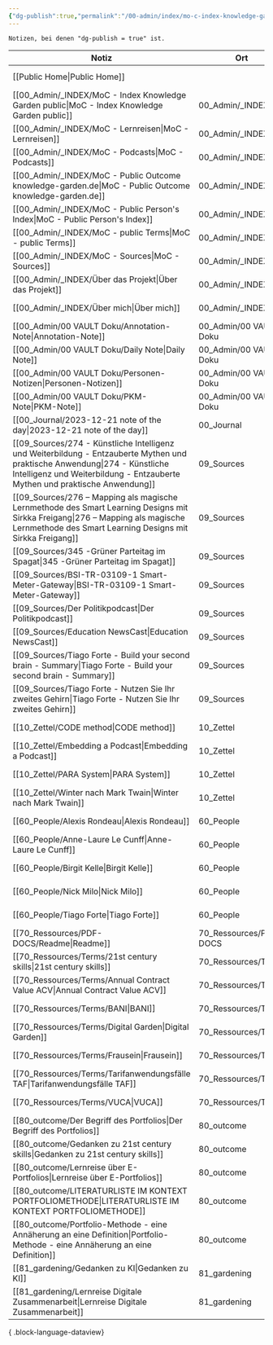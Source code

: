 ```yaml
---
{"dg-publish":true,"permalink":"/00-admin/index/mo-c-index-knowledge-garden-public/","tags":["class/index"],"noteIcon":""}
---
```



`Notizen, bei denen "dg-publish = true" ist.` 

| Notiz                                                                                                                                                                                                        | Ort                    | Erstellt          |
| ------------------------------------------------------------------------------------------------------------------------------------------------------------------------------------------------------------ | ---------------------- | ----------------- |
| [[Public Home\|Public Home]]                                                                                                                                                                              |                        | November 05, 2023 |
| [[00_Admin/_INDEX/MoC - Index Knowledge Garden public\|MoC - Index Knowledge Garden public]]                                                                                                              | 00_Admin/_INDEX        | November 05, 2023 |
| [[00_Admin/_INDEX/MoC - Lernreisen\|MoC - Lernreisen]]                                                                                                                                                    | 00_Admin/_INDEX        | October 20, 2023  |
| [[00_Admin/_INDEX/MoC - Podcasts\|MoC - Podcasts]]                                                                                                                                                        | 00_Admin/_INDEX        | November 28, 2023 |
| [[00_Admin/_INDEX/MoC - Public Outcome knowledge-garden.de\|MoC - Public Outcome knowledge-garden.de]]                                                                                                    | 00_Admin/_INDEX        | November 07, 2023 |
| [[00_Admin/_INDEX/MoC - Public Person's Index\|MoC - Public Person's Index]]                                                                                                                              | 00_Admin/_INDEX        | November 06, 2023 |
| [[00_Admin/_INDEX/MoC - public Terms\|MoC - public Terms]]                                                                                                                                                | 00_Admin/_INDEX        | November 28, 2023 |
| [[00_Admin/_INDEX/MoC - Sources\|MoC - Sources]]                                                                                                                                                          | 00_Admin/_INDEX        | October 13, 2023  |
| [[00_Admin/_INDEX/Über das Projekt\|Über das Projekt]]                                                                                                                                                    | 00_Admin/_INDEX        | November 05, 2023 |
| [[00_Admin/_INDEX/Über mich\|Über mich]]                                                                                                                                                                  | 00_Admin/_INDEX        | November 05, 2023 |
| [[00_Admin/00 VAULT Doku/Annotation-Note\|Annotation-Note]]                                                                                                                                               | 00_Admin/00 VAULT Doku | July 02, 2023     |
| [[00_Admin/00 VAULT Doku/Daily Note\|Daily Note]]                                                                                                                                                         | 00_Admin/00 VAULT Doku | July 06, 2023     |
| [[00_Admin/00 VAULT Doku/Personen-Notizen\|Personen-Notizen]]                                                                                                                                             | 00_Admin/00 VAULT Doku | July 03, 2023     |
| [[00_Admin/00 VAULT Doku/PKM-Note\|PKM-Note]]                                                                                                                                                             | 00_Admin/00 VAULT Doku | July 02, 2023     |
| [[00_Journal/2023-12-21 note of the day\|2023-12-21 note of the day]]                                                                                                                                     | 00_Journal             | December 21, 2023 |
| [[09_Sources/274 - Künstliche Intelligenz und Weiterbildung - Entzauberte Mythen und praktische Anwendung\|274 - Künstliche Intelligenz und Weiterbildung - Entzauberte Mythen und praktische Anwendung]] | 09_Sources             | November 30, 2023 |
| [[09_Sources/276 – Mapping als magische Lernmethode des Smart Learning Designs mit Sirkka Freigang\|276 – Mapping als magische Lernmethode des Smart Learning Designs mit Sirkka Freigang]]               | 09_Sources             | December 14, 2023 |
| [[09_Sources/345 -Grüner Parteitag im Spagat\|345 -Grüner Parteitag im Spagat]]                                                                                                                           | 09_Sources             | November 30, 2023 |
| [[09_Sources/BSI-TR-03109-1 Smart-Meter-Gateway\|BSI-TR-03109-1 Smart-Meter-Gateway]]                                                                                                                     | 09_Sources             | December 02, 2023 |
| [[09_Sources/Der Politikpodcast\|Der Politikpodcast]]                                                                                                                                                     | 09_Sources             | November 28, 2023 |
| [[09_Sources/Education NewsCast\|Education NewsCast]]                                                                                                                                                     | 09_Sources             | November 30, 2023 |
| [[09_Sources/Tiago Forte - Build your second brain - Summary\|Tiago Forte - Build your second brain - Summary]]                                                                                           | 09_Sources             | November 07, 2023 |
| [[09_Sources/Tiago Forte - Nutzen Sie Ihr zweites Gehirn\|Tiago Forte - Nutzen Sie Ihr zweites Gehirn]]                                                                                                   | 09_Sources             | November 06, 2023 |
| [[10_Zettel/CODE method\|CODE method]]                                                                                                                                                                    | 10_Zettel              | November 26, 2023 |
| [[10_Zettel/Embedding a Podcast\|Embedding a Podcast]]                                                                                                                                                    | 10_Zettel              | November 28, 2023 |
| [[10_Zettel/PARA System\|PARA System]]                                                                                                                                                                    | 10_Zettel              | November 26, 2023 |
| [[10_Zettel/Winter nach Mark Twain\|Winter nach Mark Twain]]                                                                                                                                              | 10_Zettel              | April 02, 2023    |
| [[60_People/Alexis Rondeau\|Alexis Rondeau]]                                                                                                                                                              | 60_People              | June 05, 2023     |
| [[60_People/Anne-Laure Le Cunff\|Anne-Laure Le Cunff]]                                                                                                                                                    | 60_People              | July 27, 2023     |
| [[60_People/Birgit Kelle\|Birgit Kelle]]                                                                                                                                                                  | 60_People              | November 06, 2023 |
| [[60_People/Nick Milo\|Nick Milo]]                                                                                                                                                                        | 60_People              | May 11, 2023      |
| [[60_People/Tiago Forte\|Tiago Forte]]                                                                                                                                                                    | 60_People              | April 03, 2023    |
| [[70_Ressources/PDF-DOCS/Readme\|Readme]]                                                                                                                                                                 | 70_Ressources/PDF-DOCS | December 02, 2023 |
| [[70_Ressources/Terms/21st century skills\|21st century skills]]                                                                                                                                          | 70_Ressources/Terms    | May 15, 2023      |
| [[70_Ressources/Terms/Annual Contract Value ACV\|Annual Contract Value ACV]]                                                                                                                              | 70_Ressources/Terms    | June 05, 2023     |
| [[70_Ressources/Terms/BANI\|BANI]]                                                                                                                                                                        | 70_Ressources/Terms    | November 19, 2023 |
| [[70_Ressources/Terms/Digital Garden\|Digital Garden]]                                                                                                                                                    | 70_Ressources/Terms    | November 06, 2023 |
| [[70_Ressources/Terms/Frausein\|Frausein]]                                                                                                                                                                | 70_Ressources/Terms    | November 06, 2023 |
| [[70_Ressources/Terms/Tarifanwendungsfälle TAF\|Tarifanwendungsfälle TAF]]                                                                                                                                | 70_Ressources/Terms    | December 02, 2023 |
| [[70_Ressources/Terms/VUCA\|VUCA]]                                                                                                                                                                        | 70_Ressources/Terms    | November 19, 2023 |
| [[80_outcome/Der Begriff des Portfolios\|Der Begriff des Portfolios]]                                                                                                                                     | 80_outcome             | October 15, 2023  |
| [[80_outcome/Gedanken zu 21st century skills\|Gedanken zu 21st century skills]]                                                                                                                           | 80_outcome             | April 15, 2023    |
| [[80_outcome/Lernreise über E-Portfolios\|Lernreise über E-Portfolios]]                                                                                                                                   | 80_outcome             | October 15, 2023  |
| [[80_outcome/LITERATURLISTE IM KONTEXT PORTFOLIOMETHODE\|LITERATURLISTE IM KONTEXT PORTFOLIOMETHODE]]                                                                                                     | 80_outcome             | October 15, 2023  |
| [[80_outcome/Portfolio-Methode - eine Annäherung an eine Definition\|Portfolio-Methode - eine Annäherung an eine Definition]]                                                                             | 80_outcome             | October 15, 2023  |
| [[81_gardening/Gedanken zu KI\|Gedanken zu KI]]                                                                                                                                                           | 81_gardening           | November 19, 2023 |
| [[81_gardening/Lernreise Digitale Zusammenarbeit\|Lernreise Digitale Zusammenarbeit]]                                                                                                                     | 81_gardening           | November 05, 2023 |

{ .block-language-dataview}
